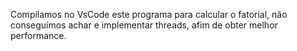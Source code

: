 Compilamos no VsCode este programa para calcular o fatorial, não conseguimos achar e implementar threads, afim de obter melhor performance.
